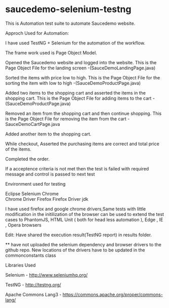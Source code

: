 # saucedemo-selenium-testng

This is Automation test suite to automate Saucedemo website.

Approch Used for Automation:

I have used TestNG + Selenium for the automation of the workflow.

The frame work used is Page Object Model.


Opened the Saucedemo website and logged into the website. This is the Page Object File for the landing screen -(SauceDemoLandingPage.java)

Sorted the items with price low to high. This is the Page Object File for the sorting the item with low to high -(SauceDemoProductPage.java)

Added two items to the shopping cart and asserted the items in the shopping cart. This is the Page Object File for adding items to the cart  -(SauceDemoProductPage.java)

Removed an item from the shopping cart and then continue shopping. This is the Page Object File for removing the item from the cart -SauceDemoCartPage.java

Added another item to the shopping cart.

While checkout, Asserted the purchasing items are correct and total price of the items.

Completed the order.


If a acceptence criteria is not met then the test is failed with required message and control is passed to next test

Environment used for testing

Eclipse
Selenium 
Chrome  
Chrome Driver 
Firefox
Firefox Driver
jdk 

I have used firefox and google chrome drivers,Same tests with little modification in the initilization of the browser can be used to extend the test cases to PhantomJS, HTML Unit ( both for head less automation ), Edge , IE , Opera browsers

Edit: Have shared the execution result(TestNG report) in results folder.

** have not uploaded the selenium dependency and browser drivers to the github repo. New locations of the drivers have to be updated in the commonconstants class

Libraries Used

Selenium - http://www.seleniumhq.org/

TestNG - http://testng.org/

Apache Commons Lang3 - https://commons.apache.org/proper/commons-lang/
